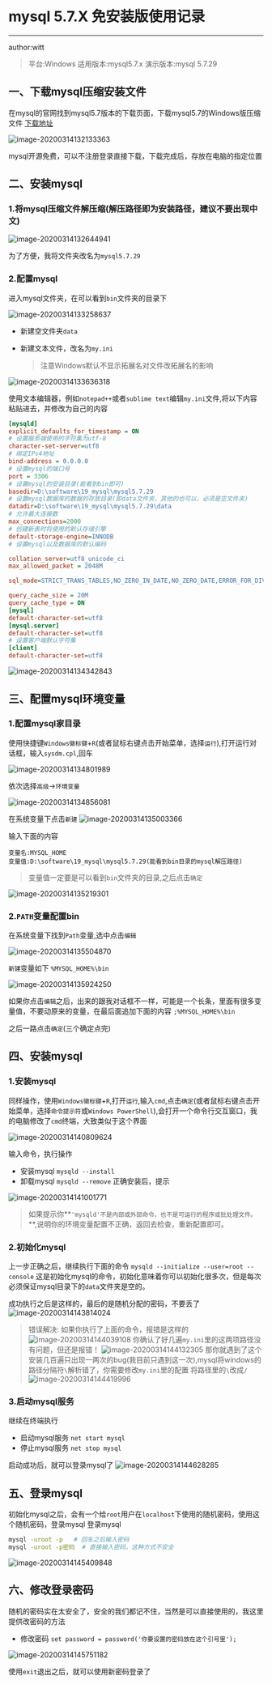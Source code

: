 # mysql 5.7.X 免安装版使用记录

-------
author:witt


> 平台:Windows
> 适用版本:mysql5.7.x
> 演示版本:mysql 5.7.29


## 一、下载mysql压缩安装文件
在mysql的官网找到mysql5.7版本的下载页面，下载mysql5.7的Windows版压缩文件
[下载地址](https://dev.mysql.com/downloads/mysql/5.7.html)

![image-20200314132133363](mysql_installation_archives.assets/image-20200314132133363.png)

mysql开源免费，可以不注册登录直接下载，下载完成后，存放在电脑的指定位置

## 二、安装mysql
### 1.将mysql压缩文件解压缩(解压路径即为安装路径，建议不要出现中文)

![image-20200314132644941](mysql_installation_archives.assets/image-20200314132644941.png)

为了方便，我将文件夹改名为`mysql5.7.29`

### 2.配置mysql
进入mysql文件夹，在可以看到`bin`文件夹的目录下

![image-20200314133258637](mysql_installation_archives.assets/image-20200314133258637.png)

* 新建空文件夹`data`
* 新建文本文件，改名为`my.ini`

	> 注意Windows默认不显示拓展名对文件改拓展名的影响

![image-20200314133636318](mysql_installation_archives.assets/image-20200314133636318.png)


使用文本编辑器，例如`notepad++`或者`sublime text`编辑`my.ini`文件,将以下内容粘贴进去，并修改为自己的内容
```ini
[mysqld]
explicit_defaults_for_timestamp = ON
# 设置服务端使用的字符集为utf-8
character-set-server=utf8
# 绑定IPv4地址
bind-address = 0.0.0.0
# 设置mysql的端口号
port = 3306
# 设置mysql的安装目录(能看到bin即可)
basedir=D:\software\19_mysql\mysql5.7.29
# 设置mysql数据库的数据的存放目录(即data文件夹，其他的也可以，必须是空文件夹)
datadir=D:\software\19_mysql\mysql5.7.29\data
# 允许最大连接数
max_connections=2000
# 创建新表时将使用的默认存储引擎
default-storage-engine=INNODB
# 设置mysql以及数据库的默认编码

collation_server=utf8_unicode_ci
max_allowed_packet = 2048M

sql_mode=STRICT_TRANS_TABLES,NO_ZERO_IN_DATE,NO_ZERO_DATE,ERROR_FOR_DIVISION_BY_ZERO,NO_AUTO_CREATE_USER,NO_ENGINE_SUBSTITUTION

query_cache_size = 20M
query_cache_type = ON
[mysql]
default-character-set=utf8
[mysql.server]
default-character-set=utf8
# 设置客户端默认字符集
[client]
default-character-set=utf8
```

![image-20200314134342843](mysql_installation_archives.assets/image-20200314134342843.png)

## 三、配置mysql环境变量
### 1.配置mysql家目录
使用快捷键`Windows徽标键`+`R`(或者鼠标右键点击开始菜单，选择`运行`),打开运行对话框，输入`sysdm.cpl`,回车

![image-20200314134801989](mysql_installation_archives.assets/image-20200314134801989.png)

依次选择`高级`->`环境变量`

![image-20200314134856081](mysql_installation_archives.assets/image-20200314134856081.png)

在系统变量下点击`新建`
![image-20200314135003366](mysql_installation_archives.assets/image-20200314135003366.png)

输入下面的内容
```
变量名:MYSQL_HOME
变量值:D:\software\19_mysql\mysql5.7.29(能看到bin目录的mysql解压路径)
```
> 变量值一定要是可以看到`bin`文件夹的目录,之后点击`确定`

![image-20200314135219301](mysql_installation_archives.assets/image-20200314135219301.png)

### 2.`PATH`变量配置bin
在系统变量下找到`Path`变量,选中点击`编辑`

![image-20200314135504870](mysql_installation_archives.assets/image-20200314135504870.png)

`新建`变量如下
`%MYSQL_HOME%\bin`


![image-20200314135924250](mysql_installation_archives.assets/image-20200314135924250.png)

如果你点击`编辑`之后，出来的跟我对话框不一样，可能是一个长条，里面有很多变量值，不要动原来的变量，在最后面追加下面的内容
`;%MYSQL_HOME%\bin`

之后一路点击`确定`(三个确定点完)


## 四、安装mysql
### 1.安装mysql
同样操作，使用`Windows徽标键`+`R`,打开`运行`,输入`cmd`,点击`确定`(或者鼠标右键点击开始菜单，选择`命令提示符`或`Windows PowerShell`),会打开一个命令行交互窗口，我的电脑修改了`cmd`终端，大致类似于这个界面

![image-20200314140809624](mysql_installation_archives.assets/image-20200314140809624.png)

输入命令，执行操作
* 安装mysql
`mysqld --install`
* 卸载mysql
`mysqld --remove`
正确安装后，提示

![image-20200314141001771](mysql_installation_archives.assets/image-20200314141001771.png)

> 如果提示你**`'mysqld'不是内部或外部命令，也不是可运行的程序或批处理文件。`**,说明你的环境变量配置不正确，返回去检查，重新配置即可。

### 2.初始化mysql
上一步正确之后，继续执行下面的命令
`mysqld --initialize --user=root --console`
这是初始化mysql的命令，初始化意味着你可以初始化很多次，但是每次必须保证mysql目录下的`data`文件夹是空的。

成功执行之后是这样的，最后的是随机分配的密码，不要丢了
![image-20200314143814024](mysql_installation_archives.assets/image-20200314143814024.png)

> 错误解决:
> 如果你执行了上面的命令，报错是这样的
> ![image-20200314144039108](mysql_installation_archives.assets/image-20200314144039108.png)
> 你确认了好几遍`my.ini`里的这两项路径没有问题，但还是报错！
> ![image-20200314144132305](mysql_installation_archives.assets/image-20200314144132305.png)
> 那你就遇到了这个安装几百遍只出现一两次的bug(我目前只遇到这一次),mysql将windows的路径分隔符`\`解析错了，你需要修改`my.ini`里的配置
> 将路径里的`\`改成`/`
> ![image-20200314144419996](mysql_installation_archives.assets/image-20200314144419996.png)

### 3.启动mysql服务
继续在终端执行
* 启动mysql服务
`net start mysql`
* 停止mysql服务
`net stop mysql`

启动成功后，就可以登录mysql了
![image-20200314144628285](mysql_installation_archives.assets/image-20200314144628285.png)

## 五、登录mysql
初始化mysql之后，会有一个给`root`用户在`localhost`下使用的随机密码，使用这个随机密码，登录mysql
登录mysql
```bash
mysql -uroot -p   # 回车之后输入密码
mysql -uroot -p密码  # 直接输入密码，这种方式不安全
```

![image-20200314145409848](mysql_installation_archives.assets/image-20200314145409848.png)

## 六、修改登录密码
随机的密码实在太安全了，安全的我们都记不住，当然是可以直接使用的，我这里提供改密码的方法
* 修改密码
`set password = password('你要设置的密码放在这个引号里');`

![image-20200314145751182](mysql_installation_archives.assets/image-20200314145751182.png)

使用`exit`退出之后，就可以使用新密码登录了
